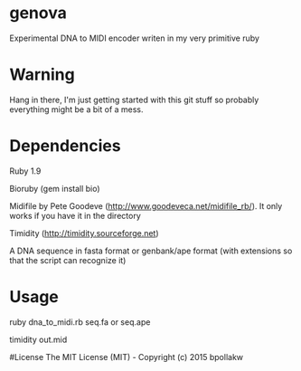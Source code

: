 # genova
Experimental DNA to MIDI encoder writen in my very primitive ruby

# Warning
Hang in there, I'm just getting started with this git stuff so probably everything might be a bit of a mess.

# Dependencies
Ruby 1.9

Bioruby (gem install bio)

Midifile by Pete Goodeve (http://www.goodeveca.net/midifile_rb/). It only works if you have it in the directory

Timidity (http://timidity.sourceforge.net)

A DNA sequence in fasta format or genbank/ape format (with extensions so that the script can recognize it)

# Usage
ruby dna_to_midi.rb seq.fa or seq.ape

timidity out.mid

#License
The MIT License (MIT) - Copyright (c) 2015 bpollakw
